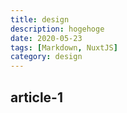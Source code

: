 ```yaml
---
title: design
description: hogehoge
date: 2020-05-23
tags: [Markdown, NuxtJS]
category: design
---
```


## article-1
